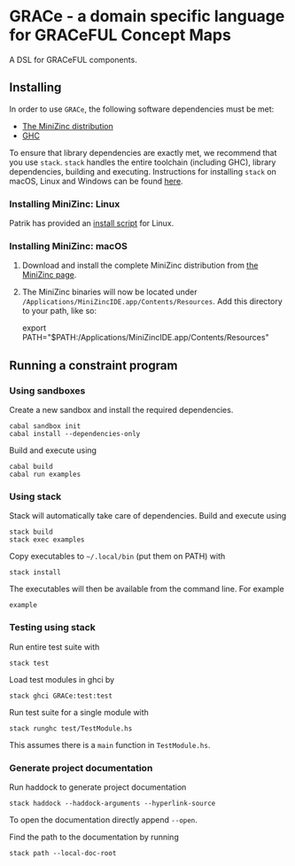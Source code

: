# GRACe - a domain specific language for GRACeFUL Concept Maps

A DSL for GRACeFUL components.

## Installing

In order to use `GRACe`, the following software dependencies must be
met:

* [The MiniZinc distribution](http://www.minizinc.org/index.html)
* [GHC](https://www.haskell.org/downloads)

To ensure that library dependencies are exactly met, we recommend that you use
`stack`. `stack` handles the entire toolchain (including GHC), library
dependencies, building and executing. Instructions for installing `stack` on
macOS, Linux and Windows can be found
[here](https://docs.haskellstack.org/en/stable/install_and_upgrade/).

### Installing MiniZinc: Linux

Patrik has provided an [install script](doc/INSTALL.md) for Linux.

### Installing MiniZinc: macOS

1. Download and install the complete MiniZinc distribution from
  [the MiniZinc page](http://www.minizinc.org/index.html).
2. The MiniZinc binaries will now be located under
  `/Applications/MiniZincIDE.app/Contents/Resources`. Add this directory to your
  path, like so:

      export PATH="$PATH:/Applications/MiniZincIDE.app/Contents/Resources"

## Running a constraint program

### Using sandboxes

Create a new sandbox and install the required dependencies.

```shell
cabal sandbox init
cabal install --dependencies-only
```

Build and execute using

```shell
cabal build
cabal run examples
```

### Using stack

Stack will automatically take care of dependencies. Build and execute using

```shell
stack build
stack exec examples
```

Copy executables to `~/.local/bin` (put them on PATH) with

```shell
stack install
```

The executables will then be available from the command line. For example

```shell
example
```

### Testing using stack

Run entire test suite with

```shell
stack test
```

Load test modules in ghci by

```shell
stack ghci GRACe:test:test
```

Run test suite for a single module with

```shell
stack runghc test/TestModule.hs
```

This assumes there is a `main` function in `TestModule.hs`.

### Generate project documentation

Run haddock to generate project documentation

```shell
stack haddock --haddock-arguments --hyperlink-source
```

To open the documentation directly append `--open`.

Find the path to the documentation by running

```shell
stack path --local-doc-root
```
